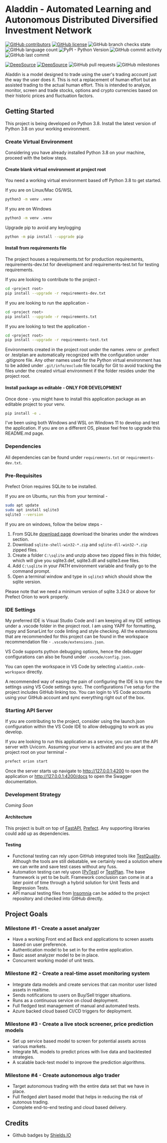 # Aladdin - Automated Learning and Autonomous Distributed Diversified Investment Network

[![GitHub contributors](https://img.shields.io/github/contributors/amruthvvkp/aladdin)](https://github.com/amruthvvkp/aladdin/graphs/contributors)
[![GitHub license](https://img.shields.io/github/license/amruthvvkp/aladdin)](https://github.com/amruthvvkp/aladdin/blob/master/LICENSE)
![GitHub branch checks state](https://img.shields.io/github/checks-status/amruthvvkp/aladdin/master)
![GitHub language count](https://img.shields.io/github/languages/count/amruthvvkp/aladdin)
![PyPI - Python Version](https://img.shields.io/pypi/pyversions/prefect)
![GitHub commit activity](https://img.shields.io/github/commit-activity/m/amruthvvkp/aladdin)
![GitHub last commit](https://img.shields.io/github/last-commit/amruthvvkp/aladdin)

[![DeepSource](https://deepsource.io/gh/amruthvvkp/aladdin.svg/?label=active+issues&show_trend=true&token=PdJ1ceHD-PbR2IuoxspR-iGx)](https://deepsource.io/gh/amruthvvkp/aladdin/?ref=repository-badge)
[![DeepSource](https://deepsource.io/gh/amruthvvkp/aladdin.svg/?label=resolved+issues&show_trend=true&token=PdJ1ceHD-PbR2IuoxspR-iGx)](https://deepsource.io/gh/amruthvvkp/aladdin/?ref=repository-badge)
![GitHub pull requests](https://img.shields.io/github/issues-pr/amruthvvkp/aladdin)
![GitHub milestones](https://img.shields.io/github/milestones/all/amruthvvkp/aladdin)

Aladdin is a model designed to trade using the user's trading account just the way the user does it. This is not a replacement of human effort but an assisted trading to the actual human effort.
This is intended to analyze, monitor, screen and trade stocks, options and crypto currencies based on their historic prices and fluctuation factors.

## Getting Started

This project is being developed on Python 3.8. Install the latest version of Python 3.8 on your working environment.

### Create Virtual Environment

Considering you have already installed Python 3.8 on your machine, proceed with the below steps.

#### Create blank virtual environment at project root

You need a working virtual environment based off Python 3.8 to get started.

If you are on Linux/Mac OS/WSL

```bash
python3 -m venv .venv
```

If you are on Windows

```bash
python3 -m venv .venv
```

Upgrade pip to avoid any keylogging

```bash
python -m pip install --upgrade pip
```

#### Install from requirements file

The project houses a requirements.txt for production requirements, requirements-dev.txt for development and requirements-test.txt for testing requirements.

If you are looking to contribute to the project -

```bash
cd <project root>
pip install --upgrade -r requirements-dev.txt
```

If you are looking to run the application -

```bash
cd <project root>
pip install --upgrade -r requirements.txt
```

If you are looking to test the application -

```bash
cd <project root>
pip install --upgrade -r requirements-test.txt
```

Environments created in the project root under the names .venv or .prefect or .testplan are automatically recognized with the configuration under .gitignore file. Any other names used for the Python virtual environment has to be added under `.git/info/exclude` file locally for Git to avoid tracking the files under the created virtual environment if the folder resides under the project root.

#### Install package as editable - ONLY FOR DEVELOPMENT

Once done - you might have to install this application package as an editable project to your venv.

```bash
pip install -e .
```

I've been using both Windows and WSL on Windows 11 to develop and test the application. If you are on a different OS, please feel free to upgrade this README.md page.

### Dependencies

All dependencies can be found under `requirements.txt` or `requirements-dev.txt`.

### Pre-Requisites

Prefect Orion requires SQLite to be installed.

If you are on Ubuntu, run this from your terminal -

```bash
sudo apt update
sudo apt install sqlite3
sqlite3 --version
```

If you are on windows, follow the below steps -

1. From SQLite [download page](https://www.sqlite.org/download.html) download the binaries under the windows section.
2. Download `sqlite-shell-win32-*.zip` and `sqlite-dll-win32-*.zip` zipped files.
3. Create a folder `C:\sqlite` and unzip above two zipped files in this folder, which will give you sqlite3.def, sqlite3.dll and sqlite3.exe files.
4. Add `C:\sqlite` in your _PATH_ environment variable and finally go to the command prompt.
5. Open a terminal window and type in `sqlite3` which should show the sqlite version.

Please note that we need a minimum version of sqlite 3.24.0 or above for Prefect Orion to work properly.

### IDE Settings

My preferred IDE is Visual Studio Code and I am keeping all my IDE settings under a .vscode folder in the project root. I am using YAPF for formatting, mypy and SonarLint for code linting and style checking. All the extensions that are recommended for this project can be found in the workspace recommendation file - `.vscode/extensions.json`.

VS Code supports python debugging options, hence the debugger configurations can also be found under `.vscode/config.json`.

You can open the workspace in VS Code by selecting `aladdin.code-workspace` directly.

A recommended way of easing the pain of configuring the IDE is to sync the settings using VS Code settings sync. The configurations I've setup for the project includes GitHub linking too. You can login to VS Code accounts using your GitHub account and sync everything right out of the box.

### Starting API Server

If you are contributing to the project, consider using the launch.json configuration within the VS Code IDE to allow debugging to work as you develop.

If you are looking to run this application as a service, you can start the API server with Uvicorn.
Assuming your venv is activated and you are at the project root on your terminal -

```bash
prefect orion start
```

Once the server starts up navigate to http://127.0.0.1:4200 to open the application or http://127.0.0.1:4200/docs to open the Swagger documentation.

### Development Strategy

_Coming Soon_

#### Architecture

This project is built on top of [FastAPI](https://fastapi.tiangolo.com/), [Prefect](https://www.prefect.io/). Any supporting libraries could add up as dependencies.

#### Testing

- Functional testing can rely upon GitHub integrated tools like [TestQuality](https://www.testquality.com/). Although the tools are still debatable, we certainly need a solution where we can write and save test cases without any fuss.
- Automation testing can rely upon [[PyTest](https://github.com/pytest-dev/pytest)] or [TestPlan](https://github.com/morganstanley/testplan). The base framework is yet to be built. Framework conclusion can come in at a later point of time through a hybrid solution for Unit Tests and Regression Tests.
- API manual testing files from [Insomnia](https://insomnia.rest/) can be added to the project repository and checked into GitHub directly.

## Project Goals

### Milestone #1 - Create a asset analyzer

- Have a working Front end ad Back end applications to screen assets based on user preference.
- Authentication model to be set in for the entire application.
- Basic asset analyzer model to be in place.
- Concurrent working model of unit tests.

### Milestone #2 - Create a real-time asset monitoring system

- Integrate data models and create services that can monitor user listed assets in realtime.
- Sends notifications to users on Buy/Sell trigger situations.
- Runs as a continuous service on cloud deployment.
- Full fledged test management of manual and automated tests.
- Azure backed cloud based CI/CD triggers for deployment.

### Milestone #3 - Create a live stock screener, price prediction models

- Set up service based model to screen for potential assets across various markets.
- Integrate ML models to predict prices with live data and backtested strategies.
- A scalable back-test model to improve the prediction algorithms.

### Milestone #4 - Create autonomous algo trader

- Target autonomous trading with the entire data set that we have in place.
- Full fledged alert based model that helps in reducing the risk of autonous trading.
- Complete end-to-end testing and cloud based delivery.

## Credits

- Github badges by [Shields.IO](https://shields.io/)
